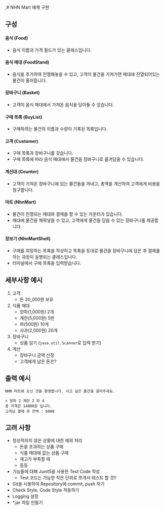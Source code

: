 ,# NHN Mart 예제 구현

## 구성

#### 음식 (Food)
- 음식 이름과 가격 필드가 있는 클래스입니다.

#### 음식 매대 (FoodStand)
- 음식을 추가하여 진열해놓을 수 있고, 고객이 물건을 가져가면 매대에 진열되어있는 물건이 줄어듭니다.

#### 장바구니 (Basket)
- 고객이 음식 매대에서 가져온 음식을 담아둘 수 있습니다.

#### 구매 목록 (BuyList)
- 구매하려는 물건의 이름과 수량이 기록된 목록입니다.

#### 고객 (Customer)
- 구매 목록과 장바구니를 갖습니다.
- 구매 목록에 따라 음식 매대에서 물건을 장바구니로 옮겨담을 수 있습니다.

#### 계산대 (Counter)
- 고객이 가져온 장바구니에 있는 물건들을 꺼내고, 총액을 계산하여 고객에게 비용을 청구합니다.

#### 마트 (NhnMart)
- 물건이 진열되는 매대와 결제를 할 수 있는 카운터가 있습니다.
- 매대에 물건을 채워넣을 수 있고, 고객에게 물건을 담을 수 있는 장바구니를 제공합니다.

#### 장보기 (NhnMartShell)
- 구매를 희망하는 목록을 작성하고 목록을 토대로 물건을 장바구니에 담은 후 결제를 하는 과정이 실행되는 클래스입니다.
- 터미널에서 구매 목록을 입력받습니다.

## 세부사항 예시

1. 고객
    - 돈 20_000원 보유
2. 식품 매대
    - 양파(1,000원) 2개
    - 계란(5,000원) 5판
    - 파(500원) 10개
    - 사과(2,000원) 20개
3. 장바구니 
    - 상품 담기 (`java.util.Scanner`로 입력 받기)
4. 계산
    - 장바구니 금액 산정
    - 고객에게 남은 돈은?

## 출력 예시
```console
NHN 마트에 오신 것을 환영합니다. 사고 싶은 물건을 골라주세요.

> 양파 2 계란 2 파 4
총 가격은 14000원 입니다.
고객님 결제 후 잔액 : 6000
```

## 고려 사항
- 정상적이지 않은 상황에 대한 예외 처리
    - 돈을 초과하는 상품 구매
    - 식품 매대에 없는 상품 구매
    - 재고가 부족할 때
    - 등등
- 기능들에 대해 Junit5을 사용한 Test Code 작성
    - Test 코드는 가능한 작은 단위로 쪼개서 테스트 할 것!!
- Git을 사용하여 Repository에 commit, push 하기
- Check Style, Code Style 적용하기
- Logging 설정
- *.jar 파일 만들기

